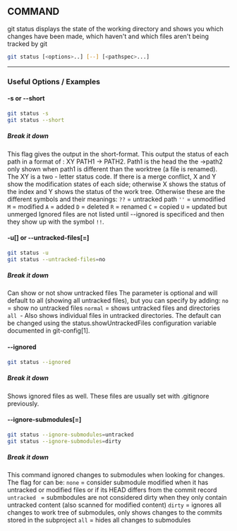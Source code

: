 COMMAND
-------

git status displays the state of the working directory and shows you which changes have been made, which haven't and which files aren't being tracked by git

~~~ bash
git status [<options>..] [--] [<pathspec>...]
~~~

---

### Useful Options / Examples

#### -s or --short
~~~ bash
git status -s
git status --short
~~~

##### Break it down
This flag gives the output in the short-format. This output the status of each path in a format of : XY PATH1 -> PATH2.
Path1 is the head the the ->path2 only shown when path1 is different than the worktree (a file is renamed).
The XY is a two - letter status code.
If there is a merge conflict, X and Y show the modification states of each side; otherwise X shows the status of the index and Y shows the status of the work tree. Otherwise these are the different symbols and their meanings:
    `??` = untracked path
    `''` = unmodified
    `M` = modified
    `A` = added
    `D` = deleted
    `R` = renamed
    `C` = copied
    `U` = updated but unmerged
Ignored files are not listed until --ignored is specificed and then they show up with the symbol `!!`.

#### -u[<mode>] or --untracked-files[=<mode>]
~~~ bash
git status -u
git status --untracked-files=no
~~~

##### Break it down
Can show or not show untracked files
The parameter is optional and will default to all (showing all untracked files), but you can specify by adding:
    `no` = show no untracked files
    `normal` = shows untracked files and directories
    `all `- Also shows individual files in untracked directories.
The default can be changed using the status.showUntrackedFiles configuration variable documented in git-config[1].

#### --ignored
~~~ bash
git status --ignored
~~~

##### Break it down
Shows ignored files as well. These files are usually set with .gitignore previously.

####  --ignore-submodules[=<when>]
~~~ bash
git status --ignore-submodules=untracked
git status --ignore-submodules=dirty
~~~

##### Break it down
This command ignored changes to submodules when looking for changes. The flag for <when> can be:
    `none` = consider submodule modified when it has untracked or modified files or if its HEAD differs from the commit record
    `untracked ` = submbodules are not considered dirty when they only contain untracked content (also scanned for modified content)
    `dirty` = ignores all changes to work tree of submodules, only shows changes to the commits stored in the subproject
    `all` = hides all changes to submodules




